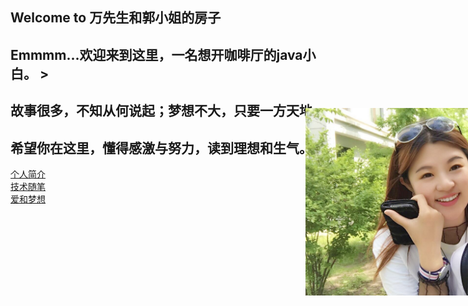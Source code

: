 ## Welcome to 万先生和郭小姐的房子
## Emmmm...欢迎来到这里，一名想开咖啡厅的java小白。 >
## 故事很多，不知从何说起；梦想不大，只要一方天地。
## 希望你在这里，懂得感激与努力，读到理想和生气。
<a href='w17.html'>个人简介</a><br/>
<a href='w17.html'>技术随笔</a><br/>
<a href='w17.html'>爱和梦想</a>
<style type="text/css">
img{
  position:absolute;
  left:700px;
  top:240px;
  }
</style>
<img src="images/3.jpg" width='500' height='300'/>
